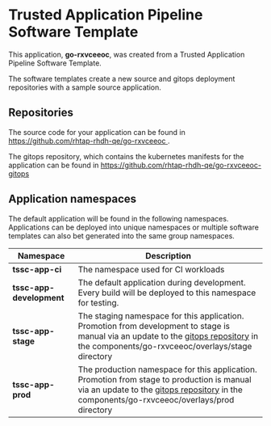 # Trusted Application Pipeline Software Template

This application, **go-rxvceeoc**, was created from a Trusted Application Pipeline Software Template.

The software templates create a new source and gitops deployment repositories with a sample source application. 

## Repositories

The source code for your application can be found in [https://github.com/rhtap-rhdh-qe/go-rxvceeoc ](https://github.com/rhtap-rhdh-qe/go-rxvceeoc ).
 
The gitops repository, which contains the kubernetes manifests for the application can be found in 
[https://github.com/rhtap-rhdh-qe/go-rxvceeoc-gitops ](https://github.com/rhtap-rhdh-qe/go-rxvceeoc-gitops ) 

## Application namespaces 

The default application will be found in the following namespaces. Applications can be deployed into unique namespaces or multiple software templates can also bet generated into the same group namespaces.  

|  Namespace   |  Description   |  
| -------- | -------- |
| **tssc-app-ci** | The namespace used for CI workloads |
| **tssc-app-development** | The default application during development. Every build will be deployed to this namespace for testing. |
| **tssc-app-stage** | The staging namespace for this application. Promotion from development to stage is manual via an update to the [gitops repository](https://github.com/rhtap-rhdh-qe/go-rxvceeoc-gitops ) in the components/go-rxvceeoc/overlays/stage directory |
| **tssc-app-prod** | The production namespace for this application. Promotion from stage to production is manual via an update to the [gitops repository](https://github.com/rhtap-rhdh-qe/go-rxvceeoc-gitops ) in the components/go-rxvceeoc/overlays/prod directory |